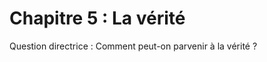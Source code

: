 # Chapitre 5 : La vérité

Question directrice : Comment peut-on parvenir à la vérité ?

<script>subPages()</script>